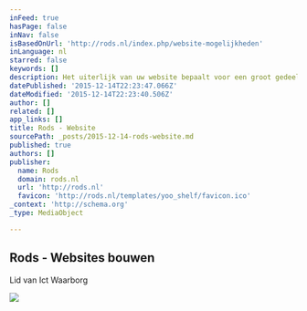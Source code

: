 ```yaml
---
inFeed: true
hasPage: false
inNav: false
isBasedOnUrl: 'http://rods.nl/index.php/website-mogelijkheden'
inLanguage: nl
starred: false
keywords: []
description: Het uiterlijk van uw website bepaalt voor een groot gedeelte het beeld dat bezoekers van uw bedrijf krijgen wanneer ze uw website bezoeken. Het is daarom naast de structuur en werking van uw website van groot belang dat de uitstraling en het uiterlijk van uw website past bij hoe u zich als bedrijf presenteert.
datePublished: '2015-12-14T22:23:47.066Z'
dateModified: '2015-12-14T22:23:40.506Z'
author: []
related: []
app_links: []
title: Rods - Website
sourcePath: _posts/2015-12-14-rods-website.md
published: true
authors: []
publisher:
  name: Rods
  domain: rods.nl
  url: 'http://rods.nl'
  favicon: 'http://rods.nl/templates/yoo_shelf/favicon.ico'
_context: 'http://schema.org'
_type: MediaObject

---
```

<article style=""><h1>Rods - Websites bouwen</h1><p>Lid van Ict Waarborg</p><img src="https://s3-us-west-2.amazonaws.com/the-grid-img/p/0b383e20d5702394b5a9849bc70096a326c24809.png" /></article>